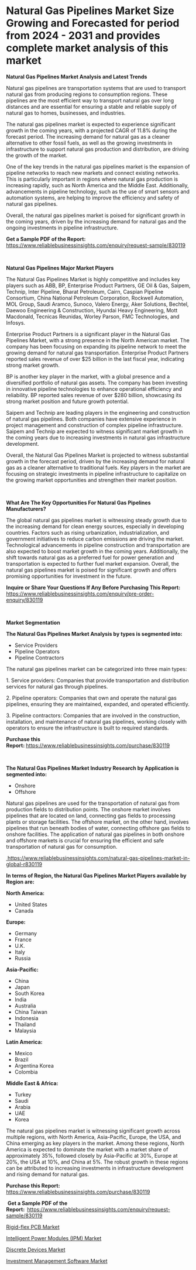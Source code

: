 <p><h1>Natural Gas Pipelines Market Size Growing and Forecasted for period from 2024 - 2031 and provides complete market analysis of this market</h1></p><p><strong>Natural Gas Pipelines Market Analysis and Latest Trends</strong></p>
<p><p>Natural gas pipelines are transportation systems that are used to transport natural gas from producing regions to consumption regions. These pipelines are the most efficient way to transport natural gas over long distances and are essential for ensuring a stable and reliable supply of natural gas to homes, businesses, and industries.</p><p>The natural gas pipelines market is expected to experience significant growth in the coming years, with a projected CAGR of 11.8% during the forecast period. The increasing demand for natural gas as a cleaner alternative to other fossil fuels, as well as the growing investments in infrastructure to support natural gas production and distribution, are driving the growth of the market.</p><p>One of the key trends in the natural gas pipelines market is the expansion of pipeline networks to reach new markets and connect existing networks. This is particularly important in regions where natural gas production is increasing rapidly, such as North America and the Middle East. Additionally, advancements in pipeline technology, such as the use of smart sensors and automation systems, are helping to improve the efficiency and safety of natural gas pipelines.</p><p>Overall, the natural gas pipelines market is poised for significant growth in the coming years, driven by the increasing demand for natural gas and the ongoing investments in pipeline infrastructure.</p></p>
<p><strong>Get a Sample PDF of the Report:&nbsp;</strong> <a href="https://www.reliablebusinessinsights.com/enquiry/request-sample/830119">https://www.reliablebusinessinsights.com/enquiry/request-sample/830119</a></p>
<p>&nbsp;</p>
<p><strong>Natural Gas Pipelines Major Market Players</strong></p>
<p><p>The Natural Gas Pipelines Market is highly competitive and includes key players such as ABB, BP, Enterprise Product Partners, GE Oil & Gas, Saipem, Technip, Inter Pipeline, Bharat Petroleum, Cairn, Caspian Pipeline Consortium, China National Petroleum Corporation, Rockwell Automation, MOL Group, Saudi Aramco, Sunoco, Valero Energy, Aker Solutions, Bechtel, Daewoo Engineering & Construction, Hyundai Heavy Engineering, Mott Macdonald, Tecnicas Reunidas, Worley Parson, FMC Technologies, and Infosys.</p><p>Enterprise Product Partners is a significant player in the Natural Gas Pipelines Market, with a strong presence in the North American market. The company has been focusing on expanding its pipeline network to meet the growing demand for natural gas transportation. Enterprise Product Partners reported sales revenue of over $25 billion in the last fiscal year, indicating strong market growth.</p><p>BP is another key player in the market, with a global presence and a diversified portfolio of natural gas assets. The company has been investing in innovative pipeline technologies to enhance operational efficiency and reliability. BP reported sales revenue of over $280 billion, showcasing its strong market position and future growth potential.</p><p>Saipem and Technip are leading players in the engineering and construction of natural gas pipelines. Both companies have extensive experience in project management and construction of complex pipeline infrastructure. Saipem and Technip are expected to witness significant market growth in the coming years due to increasing investments in natural gas infrastructure development.</p><p>Overall, the Natural Gas Pipelines Market is projected to witness substantial growth in the forecast period, driven by the increasing demand for natural gas as a cleaner alternative to traditional fuels. Key players in the market are focusing on strategic investments in pipeline infrastructure to capitalize on the growing market opportunities and strengthen their market position.</p></p>
<p>&nbsp;</p>
<p><strong>What Are The Key Opportunities For Natural Gas Pipelines Manufacturers?</strong></p>
<p><p>The global natural gas pipelines market is witnessing steady growth due to the increasing demand for clean energy sources, especially in developing countries. Factors such as rising urbanization, industrialization, and government initiatives to reduce carbon emissions are driving the market. Technological advancements in pipeline construction and transportation are also expected to boost market growth in the coming years. Additionally, the shift towards natural gas as a preferred fuel for power generation and transportation is expected to further fuel market expansion. Overall, the natural gas pipelines market is poised for significant growth and offers promising opportunities for investment in the future.</p></p>
<p><strong>Inquire or Share Your Questions If Any Before Purchasing This Report:</strong> <a href="https://www.reliablebusinessinsights.com/enquiry/pre-order-enquiry/830119">https://www.reliablebusinessinsights.com/enquiry/pre-order-enquiry/830119</a></p>
<p>&nbsp;</p>
<p><strong>Market Segmentation</strong></p>
<p><strong>The Natural Gas Pipelines Market Analysis by types is segmented into:</strong></p>
<p><ul><li>Service Providers</li><li>Pipeline Operators</li><li>Pipeline Contractors</li></ul></p>
<p><p>The natural gas pipelines market can be categorized into three main types: </p><p>1. Service providers: Companies that provide transportation and distribution services for natural gas through pipelines.</p><p> </p><p>2. Pipeline operators: Companies that own and operate the natural gas pipelines, ensuring they are maintained, expanded, and operated efficiently.</p><p> </p><p>3. Pipeline contractors: Companies that are involved in the construction, installation, and maintenance of natural gas pipelines, working closely with operators to ensure the infrastructure is built to required standards.</p></p>
<p><strong>Purchase this Report:&nbsp;</strong><a href="https://www.reliablebusinessinsights.com/purchase/830119">https://www.reliablebusinessinsights.com/purchase/830119</a></p>
<p>&nbsp;</p>
<p><strong>The Natural Gas Pipelines Market Industry Research by Application is segmented into:</strong></p>
<p><ul><li>Onshore</li><li>Offshore</li></ul></p>
<p><p>Natural gas pipelines are used for the transportation of natural gas from production fields to distribution points. The onshore market involves pipelines that are located on land, connecting gas fields to processing plants or storage facilities. The offshore market, on the other hand, involves pipelines that run beneath bodies of water, connecting offshore gas fields to onshore facilities. The application of natural gas pipelines in both onshore and offshore markets is crucial for ensuring the efficient and safe transportation of natural gas for consumption.</p></p>
<p><a href="https://www.reliablebusinessinsights.com/natural-gas-pipelines-market-in-global-r830119">&nbsp;https://www.reliablebusinessinsights.com/natural-gas-pipelines-market-in-global-r830119</a></p>
<p><strong>In terms of Region, the Natural Gas Pipelines Market Players available by Region are:</strong></p>
<p>
    <p> <strong> North America: </strong>
        <ul>
            <li>United States</li>
            <li>Canada</li>
        </ul>
        </p> 
    <p> <strong> Europe: </strong>
        <ul>
            <li>Germany</li>
            <li>France</li>
            <li>U.K.</li>
            <li>Italy</li>
            <li>Russia</li>
        </ul>
        </p> 
    <p> <strong> Asia-Pacific: </strong>
        <ul>
            <li>China</li>
            <li>Japan</li>
            <li>South Korea</li>
            <li>India</li>
            <li>Australia</li>
            <li>China Taiwan</li>
            <li>Indonesia</li>
            <li>Thailand</li>
            <li>Malaysia</li>
        </ul>
        </p> 
    <p> <strong> Latin America: </strong>
        <ul>
            <li>Mexico</li>
            <li>Brazil</li>
            <li>Argentina Korea</li>
            <li>Colombia</li>
        </ul>
        </p> 
    <p> <strong> Middle East & Africa: </strong>
        <ul>
            <li>Turkey</li>
            <li>Saudi</li>
            <li>Arabia</li>
            <li>UAE</li>
            <li>Korea</li>
        </ul>
    </p>
    </p>
<p><p>The natural gas pipelines market is witnessing significant growth across multiple regions, with North America, Asia-Pacific, Europe, the USA, and China emerging as key players in the market. Among these regions, North America is expected to dominate the market with a market share of approximately 35%, followed closely by Asia-Pacific at 30%, Europe at 20%, the USA at 10%, and China at 5%. The robust growth in these regions can be attributed to increasing investments in infrastructure development and rising demand for natural gas.</p></p>
<p><strong>Purchase this Report: </strong><a href="https://www.reliablebusinessinsights.com/purchase/830119">https://www.reliablebusinessinsights.com/purchase/830119</a></p>
<p>&nbsp;<strong>Get a Sample PDF of the Report:&nbsp;&nbsp;</strong><a href="https://www.reliablebusinessinsights.com/enquiry/request-sample/830119">https://www.reliablebusinessinsights.com/enquiry/request-sample/830119</a></p>
<p><strong></strong></p>
<p><p><a href="https://github.com/philipWolf32/Market-Research-Report-List-1/blob/main/rigid-flex-pcb-market.md">Rigid-flex PCB Market</a></p><p><a href="https://github.com/twilaDurgan2023/Market-Research-Report-List-1/blob/main/intelligent-power-modules-ipm-market.md">Intelligent Power Modules (IPM) Market</a></p><p><a href="https://www.linkedin.com/pulse/insights-discrete-devices-market-share-competitive-landscape-period-5wywf">Discrete Devices Market</a></p><p><a href="https://www.linkedin.com/pulse/investment-management-software-market-outlook-forecast-from-2024-780df">Investment Management Software Market</a></p></p>